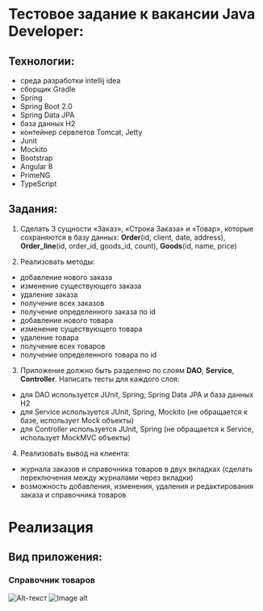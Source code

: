 # Тестовое задание к вакансии Java Developer:

## Технологии: 
- среда разработки intellij idea
- сборщик Gradle
- Spring
- Spring Boot 2.0
- Spring Data JPA
- база данных H2
- контейнер сервлетов Tomcat, Jetty
- Junit
- Mockito
- Bootstrap
- Angular 8
- PrimeNG
- TypeScript

## Задания:

1. Сделать 3 сущности «Заказ», «Строка Заказа» и «Товар», которые
сохраняются в базу данных: **Order**(id, client, date, address), **Order_line**(id, order_id, goods_id, count), **Goods**(id, name, price)

2. Реализовать методы:
- добавление нового заказа
- изменение существующего заказа
- удаление заказа
- получение всех заказов
- получение определенного заказа по id
- добавление нового товара
- изменение существующего товара
- удаление товара
- получение всех товаров
- получение определенного товара по id


3. Приложение должно быть разделено по слоям **DAO**, **Service**, **Controller**. Написать тесты для каждого слоя:
- для DAO используется JUnit, Spring, Spring Data JPA и база данных H2
- для Service используется JUnit, Spring, Mockito (не обращается к базе, использует Mock объекты)
- для Controller используется JUnit, Spring (не обращается к Service, использует MockMVC объекты)

4. Реализовать вывод на клиента:
- журнала заказов и справочника товаров в двух вкладках (сделать переключения между
журналами через вкладки)
- возможность добавления, изменения, удаления и редактирования заказа и справочника товаров

# Реализация

## Вид приложения:

### Справочник товаров
![Alt-текст](https://avatars1.githubusercontent.com/u/5384215?v=3&s=460 "Орк")
![Image alt](https://github.com/{username}/{repository}/raw/{branch}/{path}/image.png)
